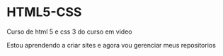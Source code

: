 # HTML5-CSS
 Curso de html 5 e css 3 do curso em video

Estou aprendendo a criar sites e agora vou gerenciar meus repositorios